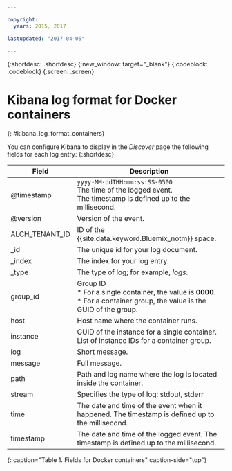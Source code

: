 ```yaml
---

copyright:
  years: 2015, 2017

lastupdated: "2017-04-06"

---
```



{:shortdesc: .shortdesc}
{:new_window: target="_blank"}
{:codeblock: .codeblock}
{:screen: .screen}


# Kibana log format for Docker containers
{: #kibana_log_format_containers}

You can configure Kibana to display in the *Discover* page the following fields for each log entry:
{:shortdesc}

| Field | Description |
|-------|-------------|
| @timestamp | `yyyy-MM-ddTHH:mm:ss:SS-0500`  <br> The time of the logged event. <br> The timestamp is defined up to the millisecond. |
| @version | Version of the event. |
| ALCH_TENANT_ID | ID of the {{site.data.keyword.Bluemix_notm}} space. |
| \_id | The unique id for your log document. |
| \_index | The index for your log entry. |
| \_type | The type of log; for example, *logs*. |
| group_id | Group ID <br> * For a single container, the value is **0000**. <br> * For a container group, the value is the GUID of the group.  |
| host | Host name where the container runs. |
| instance | GUID of the instance for a single container. List of instance IDs for a container group.|
| log | Short message. |
| message | Full message. |
| path | Path and log name where the log is located inside the container. |
| stream | Specifies the type of log: stdout, stderr |
| time | The date and time of the event when it happened. The timestamp is defined up to the millisecond.|
| timestamp | The date and time of the logged event. The timestamp is defined up to the millisecond. |
{: caption="Table 1. Fields for Docker containers" caption-side="top"}


